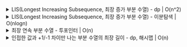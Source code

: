 
<details>
  <summary> LIS(Longest Increasing Subsequence, 최장 증가 부분 수열) - dp | O(n^2)</summary>
  
  ### 조건: maxN <= 1e4, 1초
  
  
  ### 문제
  - [x] [가장 큰 증가하는 부분 수열](https://www.acmicpc.net/problem/11053)

  
</details>
<details>
  <summary> LIS(Longest Increasing Subsequence, 최장 증가 부분 수열) - 이분탐색 | O(nlogn) </summary>
  
  ###  목표: 길이 | 조건: maxN >= 1e5, 1초
  
  현재까지 부분 수열을 저장하는 subSeq 리스트를 준비한다.
  
  원소를 하나씩 포함해가면서(O(n)), 원소 값에 대해 subSeq에서 이분탐색을 진행해 lower bound를 찾고(O(logn)) 그 위치에 원소를 대체 or 저장한다.
  
  이후 subSeq의 길이가 최장 증가 부분 수열의 길이가 된다.

  subSeq를 차례로 출력한 결과가 최장 증가 부분 수열이 되는 건 아님을 주의해야 한다.
    
  ``` java
  import java.io.BufferedReader;
  import java.io.IOException;
  import java.io.InputStreamReader;
  import java.util.*;
  
  public class Main {

    public static void main(String[] args) throws IOException {
        BufferedReader br = new BufferedReader(new InputStreamReader(System.in));

        int n = Integer.parseInt(br.readLine());
        int[] arr = new int [n];
        StringTokenizer st = new StringTokenizer(br.readLine());

        for(int i=0; i<n; i++){
            arr[i] = Integer.parseInt(st.nextToken());
        }

        List<Integer> subSeq = new ArrayList<>(); 

        for(int num : arr){
            int pos = lowerBound(subSeq, num);
            if(pos == subSeq.size()) subSeq.add(num);
            else subSeq.set(pos,num);
        }
        System.out.println(subSeq.size());
    }

    private static int lowerBound(List<Integer> subSeq, int num){
        int s = 0;
        int e = subSeq.size();

        while(s < e){ // 같아지면 종료
            int mid = (s+e)/2;
            if(num <= subSeq.get(mid)) {
                e = mid;
            } else{
                s = mid+1;
            }
        }
        return s;
    }
  }
```
  
  ### 문제
  - [x] [가장 큰 증가하는 부분 수열 2](https://www.acmicpc.net/problem/12015)

</details>


<details>
  <summary>최장 연속 부분 수열 - 투포인터 | O(n) </summary>

  ### 문제
  - [x] [겹치는 건 싫어](https://www.acmicpc.net/problem/20922)
  
</details>

<details>
  <summary>인접한 값과 +1/-1 차이만 나는 부분 수열의 최장 길이 - dp, 해시맵 | O(n) </summary>
  
  ### 조건: maxN >= 1e5, 1초
  
  dp에서 이중for문을 사용할수도 있겠지만 O(n^2)으로 1초 이상 걸리기 때문에, 최적화를 위해 Map을 사용해서 이전 값들의 위치를 저장해둔다.
  
  Map: 현재까지 나온 원소들의 가장 마지막 위치.

  dp[i]: i번째 수열까지의 i번째 값을 포함한 최장 길이.


  ``` java
  /*
  입력 예시
  6
  5 2 3 4 2 3
  
  출력
  4
   */
  
  import java.io.BufferedReader;
  import java.io.IOException;
  import java.io.InputStreamReader;
  import java.util.*;
  
  public class Main {
  
      public static void main(String[] args) throws IOException {
          BufferedReader br = new BufferedReader(new InputStreamReader(System.in));
  
          int n = Integer.parseInt(br.readLine());
  
          int [] arr = new int [n+1];
  
          StringTokenizer st = new StringTokenizer(br.readLine());
          for(int j=1; j<=n; j++){
              arr[j] = Integer.parseInt(st.nextToken());
          }
  
          int [] dp = new int [n+2];
          HashMap<Integer, Integer> prevIdx = new HashMap<>();
  
          Arrays.fill(dp, 1);
  
          int max = 0;
  
          for(int i=1; i<=n; i++) {
              int cur = arr[i];
              int idx = -1;
              //이전 것을 살펴볼 때 두 가지 경우가 있다. 현재 값에서 -1 or +1
              if (prevIdx.containsKey(cur - 1)){
                  idx = prevIdx.get(arr[i] - 1);
              }
  
              if(prevIdx.containsKey(cur + 1)){
                  idx = Math.max(idx , prevIdx.get(cur + 1));
              }
  
              if (idx != -1) {
                  dp[i] = dp[idx] + 1;
              }
  
              // 새로운 인덱스를 업데이트 한다.
              prevIdx.put(cur, i);
  
              max = Math.max(dp[i], max);
          }
  
          System.out.println(max);
  
          for(int i=1; i<=n ; i++){ // dp 확인용
              System.out.print(dp[i] + " ");
          }
      }
  }
  ```  
</details>
